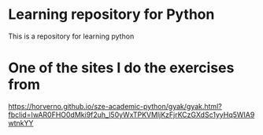 # Learning repository for Python
This is a repository for learning python

# One of the sites I do the exercises from
https://horverno.github.io/sze-academic-python/gyak/gyak.html?fbclid=IwAR0FHO0dMki9f2uh_l50yWxTPKVMljKzFjrKCzGXdSc1yyHq5WIA9wtnkYY
